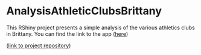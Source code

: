 # AnalysisAthleticClubsBrittany
This RShiny project presents a simple analysis of the various athletics clubs in Brittany. You can find the link to the app ([here]([(https://templier-timothee.shinyapps.io/appli_visu/)]))




([link to project repository](https://templier-timothee.shinyapps.io/appli_visu/))
